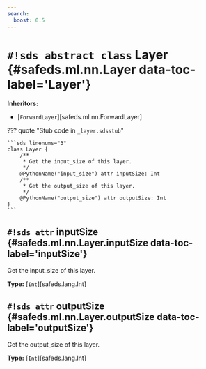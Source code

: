 ```yaml
---
search:
  boost: 0.5
---
```


# `#!sds abstract class` Layer {#safeds.ml.nn.Layer data-toc-label='Layer'}

**Inheritors:**

- [`ForwardLayer`][safeds.ml.nn.ForwardLayer]

??? quote "Stub code in `_layer.sdsstub`"

    ```sds linenums="3"
    class Layer {
        /**
         * Get the input_size of this layer.
         */
        @PythonName("input_size") attr inputSize: Int
        /**
         * Get the output_size of this layer.
         */
        @PythonName("output_size") attr outputSize: Int
    }
    ```

## `#!sds attr` inputSize {#safeds.ml.nn.Layer.inputSize data-toc-label='inputSize'}

Get the input_size of this layer.

**Type:** [`Int`][safeds.lang.Int]

## `#!sds attr` outputSize {#safeds.ml.nn.Layer.outputSize data-toc-label='outputSize'}

Get the output_size of this layer.

**Type:** [`Int`][safeds.lang.Int]
